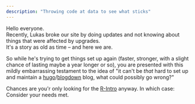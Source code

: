 ```yaml
---
description: "Throwing code at data to see what sticks"
---
```


Hello everyone.  
Recently, Lukas broke our site by doing updates and not knowing about things that were affected by upgrades.  
It's a story as old as time – and here we are.  

So while he's trying to get things set up again (faster, stronger, with a slight chance of lasting maybe a year longer or so), you are presented with this mildly embarrassing testament to the idea of "it can't be *that* hard to set up and maintain a [hugo](http://gohugo.io)/[blogdown](https://bookdown.org/yihui/blogdown/) blog, what could possibly go wrong?"

Chances are you'r only looking for the [R-Intro](https://r-intro.tadaa-data.de) anyway. In which case: Consider your needs met.